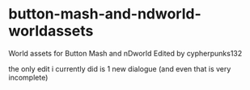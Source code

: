 # button-mash-and-ndworld-worldassets
World assets for Button Mash and nDworld Edited by cypherpunks132

the only edit i currently did is 1 new dialogue (and even that is very incomplete)
